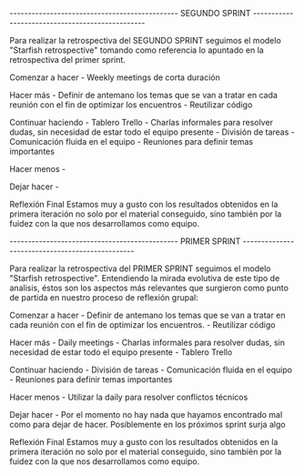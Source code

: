 ---------------------------------------------- SEGUNDO SPRINT ------------------------------------------------

Para realizar la retrospectiva del SEGUNDO SPRINT seguimos el modelo "Starfish retrospective" tomando como referencia lo apuntado en la retrospectiva del primer sprint. 

Comenzar a hacer
    - Weekly meetings de corta duración

Hacer más
    - Definir de antemano los temas que se van a tratar en cada reunión con el fin de optimizar los encuentros
    - Reutilizar código

Continuar haciendo
    - Tablero Trello
	- Charlas informales para resolver dudas, sin necesidad de estar todo el equipo presente
	- División de tareas
    - Comunicación fluida en el equipo
    - Reuniones para definir temas importantes

Hacer menos
    - 

Dejar hacer
    - 

Reflexión Final
Estamos muy a gusto con los resultados obtenidos en la primera iteración no solo por el material conseguido, sino también por la fuidez con la que nos desarrollamos como equipo.




---------------------------------------------- PRIMER SPRINT ------------------------------------------------

Para realizar la retrospectiva del PRIMER SPRINT seguimos el modelo "Starfish retrospective". Entendiendo la mirada evolutiva de este tipo de analisis, éstos son los aspectos más relevantes que surgieron como punto de partida en nuestro proceso de reflexión grupal:

Comenzar a hacer
    - Definir de antemano los temas que se van a tratar en cada reunión con el fin de optimizar los encuentros.
    - Reutilizar código

Hacer más
	- Daily meetings
	- Charlas informales para resolver dudas, sin necesidad de estar todo el equipo presente
    - Tablero Trello

Continuar haciendo
	- División de tareas
    - Comunicación fluida en el equipo
    - Reuniones para definir temas importantes

Hacer menos
	- Utilizar la daily para resolver conflictos técnicos

Dejar hacer
    - Por el momento no hay nada que hayamos encontrado mal como para dejar de hacer. Posiblemente en los próximos sprint surja algo

Reflexión Final
Estamos muy a gusto con los resultados obtenidos en la primera iteración no solo por el material conseguido, sino también por la fuidez con la que nos desarrollamos como equipo.